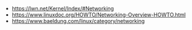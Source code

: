 - https://lwn.net/Kernel/Index/#Networking
- https://www.linuxdoc.org/HOWTO/Networking-Overview-HOWTO.html
- https://www.baeldung.com/linux/category/networking
